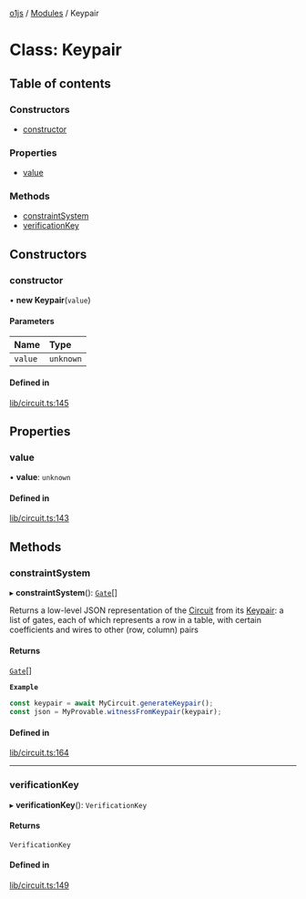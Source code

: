 [o1js](../README.md) / [Modules](../modules.md) / Keypair

# Class: Keypair

## Table of contents

### Constructors

- [constructor](Keypair.md#constructor)

### Properties

- [value](Keypair.md#value)

### Methods

- [constraintSystem](Keypair.md#constraintsystem)
- [verificationKey](Keypair.md#verificationkey)

## Constructors

### constructor

• **new Keypair**(`value`)

#### Parameters

| Name | Type |
| :------ | :------ |
| `value` | `unknown` |

#### Defined in

[lib/circuit.ts:145](https://github.com/o1-labs/o1js/blob/659a59e/src/lib/circuit.ts#L145)

## Properties

### value

• **value**: `unknown`

#### Defined in

[lib/circuit.ts:143](https://github.com/o1-labs/o1js/blob/659a59e/src/lib/circuit.ts#L143)

## Methods

### constraintSystem

▸ **constraintSystem**(): [`Gate`](../modules.md#gate)[]

Returns a low-level JSON representation of the [Circuit](Circuit.md) from its [Keypair](Keypair.md):
a list of gates, each of which represents a row in a table, with certain coefficients and wires to other (row, column) pairs

#### Returns

[`Gate`](../modules.md#gate)[]

**`Example`**

```ts
const keypair = await MyCircuit.generateKeypair();
const json = MyProvable.witnessFromKeypair(keypair);
```

#### Defined in

[lib/circuit.ts:164](https://github.com/o1-labs/o1js/blob/659a59e/src/lib/circuit.ts#L164)

___

### verificationKey

▸ **verificationKey**(): `VerificationKey`

#### Returns

`VerificationKey`

#### Defined in

[lib/circuit.ts:149](https://github.com/o1-labs/o1js/blob/659a59e/src/lib/circuit.ts#L149)
